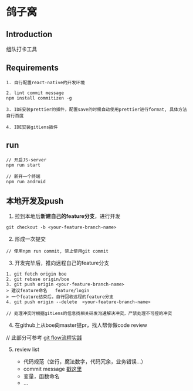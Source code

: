 # 鸽子窝

## Introduction

组队打卡工具

## Requirements

```shell
1. 自行配置react-native的开发环境

2. lint commit message
npm install commitizen -g

3. IDE安装prettier的插件，配置save的时候自动使用prettier进行format, 具体方法自行百度

4. IDE安装gitLens插件
```

## run

```shell
// 开启JS-server
npm run start

// 新开一个终端
npm run android
```

## 本地开发及push
1. 拉到本地后**新建自己的feature分支**，进行开发

```shell
git checkout -b <your-feature-branch-name>
```

2. 形成一次提交
```shell
// 使用npm run commit, 禁止使用git commit
```

3. 开发完毕后，推向远程自己的feature分支

```shell
1. git fetch origin boe
2. git rebase origin/boe
3. git push origin <your-feature-branch-name>
> 建议feature命名   feature/login
> 一个feature结束后，自行回收远程的feature分支
4. git push origin --delete  <your-feature-branch-name>

// 处理冲突时根据gitLens的信息找相关研发沟通解决冲突，严禁处理不可控的冲突
```

4. 在github上从boe向master提pr，找人帮你做code review

// 此部分可参考 [git flow流程实践](https://developer.ibm.com/zh/articles/os-cn-git-and-github-5/)

5. review list

    - 代码规范（空行，魔法数字，代码冗余，业务错误...）
    - commit message  [戳这里](https://docs.google.com/document/d/1QrDFcIiPjSLDn3EL15IJygNPiHORgU1_OOAqWjiDU5Y/edit#heading=h.uci6olwuf96)
    - 变量，函数命名
    - ...
